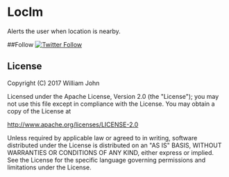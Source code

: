 # Loclm
Alerts the user when location is nearby.


##Follow
[![Twitter Follow](https://img.shields.io/twitter/follow/espadrine.svg?style=social&label=Follow)](https://twitter.com/goonahDroid)

## License

Copyright (C) 2017 William John

Licensed under the Apache License, Version 2.0 (the "License");
you may not use this file except in compliance with the License.
You may obtain a copy of the License at

   http://www.apache.org/licenses/LICENSE-2.0

Unless required by applicable law or agreed to in writing, software
distributed under the License is distributed on an "AS IS" BASIS,
WITHOUT WARRANTIES OR CONDITIONS OF ANY KIND, either express or implied.
See the License for the specific language governing permissions and
limitations under the License.
